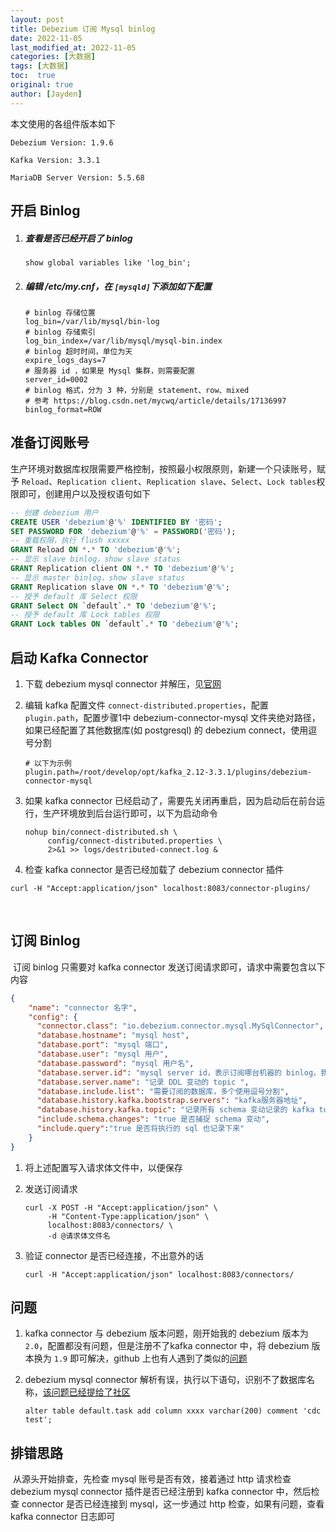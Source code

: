 ```yaml
---
layout: post
title: Debezium 订阅 Mysql binlog
date: 2022-11-05
last_modified_at: 2022-11-05
categories: [大数据]
tags: [大数据]
toc:  true
original: true
author: [Jayden]
---
```

<p></p>

本文使用的各组件版本如下

`Debezium Version: 1.9.6` 

`Kafka Version: 3.3.1`

`MariaDB Server Version: 5.5.68`

## 开启 Binlog 

1. ##### 查看是否已经开启了 binlog

   ```
   show global variables like 'log_bin';
   ```

2. ##### 编辑 /etc/my.cnf，在 `[mysqld]`下添加如下配置

   ```shell
   # binlog 存储位置
   log_bin=/var/lib/mysql/bin-log
   # binlog 存储索引
   log_bin_index=/var/lib/mysql/mysql-bin.index
   # binlog 超时时间，单位为天
   expire_logs_days=7
   # 服务器 id ，如果是 Mysql 集群，则需要配置
   server_id=0002
   # binlog 格式，分为 3 种，分别是 statement、row、mixed
   # 参考 https://blog.csdn.net/mycwq/article/details/17136997
   binlog_format=ROW
   ```

## 准备订阅账号

​	生产环境对数据库权限需要严格控制，按照最小权限原则，新建一个只读账号，赋予 `Reload`、`Replication client`、`Replication slave`、`Select`、`Lock tables`权限即可，创建用户以及授权语句如下

```sql
-- 创建 debezium 用户
CREATE USER 'debezium'@'%' IDENTIFIED BY '密码';
SET PASSWORD FOR 'debezium'@'%' = PASSWORD('密码');
-- 重载权限，执行 flush xxxxx
GRANT Reload ON *.* TO 'debezium'@'%';
-- 显示 slave binlog，show slave status
GRANT Replication client ON *.* TO 'debezium'@'%';
-- 显示 master binlog，show slave status
GRANT Replication slave ON *.* TO 'debezium'@'%';
-- 授予 default 库 Select 权限
GRANT Select ON `default`.* TO 'debezium'@'%';
-- 授予 default 库 Lock tables 权限
GRANT Lock tables ON `default`.* TO 'debezium'@'%';
```

## 启动 Kafka Connector

1. 下载 debezium mysql connector 并解压，见[官网](https://debezium.io/releases/1.9/#installation)

2. 编辑 kafka 配置文件 `connect-distributed.properties`，配置 `plugin.path`，配置步骤1中 debezium-connector-mysql 文件夹绝对路径，如果已经配置了其他数据库(如 postgresql) 的 debezium connect，使用逗号分割

   ```properties
   # 以下为示例
   plugin.path=/root/develop/opt/kafka_2.12-3.3.1/plugins/debezium-connector-mysql
   ```

3. 如果 kafka connector 已经启动了，需要先关闭再重启，因为启动后在前台运行，生产环境放到后台运行即可，以下为启动命令

   ```shell
   nohup bin/connect-distributed.sh \
   		config/connect-distributed.properties \
   		2>&1 >> logs/destributed-connect.log &
   ```

4.  检查 kafka connector 是否已经加载了 debezium connector 插件

   ```shell
   curl -H "Accept:application/json" localhost:8083/connector-plugins/
   ```

​	

## 订阅 Binlog

​	订阅 binlog 只需要对 kafka connector 发送订阅请求即可，请求中需要包含以下内容

```JSON
{
    "name": "connector 名字",
    "config": {
      "connector.class": "io.debezium.connector.mysql.MySqlConnector",
      "database.hostname": "mysql host",
      "database.port": "mysql 端口",
      "database.user": "mysql 用户",
      "database.password": "mysql 用户名",
      "database.server.id": "mysql server id，表示订阅哪台机器的 binlog，我们使用 master 的 0002",
      "database.server.name": "记录 DDL 变动的 topic ",
      "database.include.list": "需要订阅的数据库，多个使用逗号分割",
      "database.history.kafka.bootstrap.servers": "kafka服务器地址",
      "database.history.kafka.topic": "记录所有 schema 变动记录的 kafka topic",
      "include.schema.changes": "true 是否捕捉 schema 变动",
      "include.query":"true 是否将执行的 sql 也记录下来"
    }
}
```

1. 将上述配置写入请求体文件中，以便保存

2. 发送订阅请求

   ```shell
   curl -X POST -H "Accept:application/json" \
   		-H "Content-Type:application/json" \
   		localhost:8083/connectors/ \
   		-d @请求体文件名
   ```

3. 验证 connector 是否已经连接，不出意外的话

   ```shell
   curl -H "Accept:application/json" localhost:8083/connectors/
   ```

## 问题

1. kafka connector 与 debezium 版本问题，刚开始我的 debezium 版本为 `2.0`，配置都没有问题，但是注册不了kafka connector 中，将 debezium 版本换为 `1.9` 即可解决，github 上也有人遇到了类似的[问题](https://github.com/DataReply/kafka-connect-mongodb/issues/23)

2. debezium mysql connector 解析有误，执行以下语句，识别不了数据库名称，[该问题已经提给了社区](https://issues.redhat.com/browse/DBZ-5802)

   ```
   alter table default.task add column xxxx varchar(200) comment 'cdc test';
   ```

## 排错思路

​	从源头开始排查，先检查 mysql 账号是否有效，接着通过 http 请求检查 debezium mysql connector 插件是否已经注册到 kafka connector 中，然后检查 connector 是否已经连接到 mysql，这一步通过 http 检查，如果有问题，查看 kafka connector 日志即可

